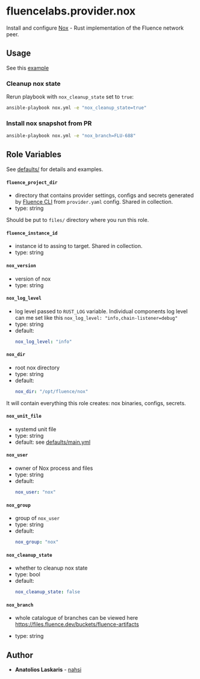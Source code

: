 # fluencelabs.provider.nox

Install and configure [Nox](https://github.com/fluencelabs/nox/) - Rust
implementation of the Fluence network peer.

## Usage

See this [example](https://github.com/fluencelabs/ansible/blob/main/example/)

### Cleanup nox state

Rerun playbook with `nox_cleanup_state` set to `true`:

```bash
ansible-playbook nox.yml -e "nox_cleanup_state=true"
```

### Install nox snapshot from PR

```bash
ansible-playbook nox.yml -e "nox_branch=FLU-688"
```

## Role Variables

See
[defaults/](https://github.com/fluencelabs/ansible/blob/main/roles/nox/defaults)
for details and examples.

#### `fluence_project_dir`

- directory that contains provider settings, configs and secrets generated by
  [Fluence CLI](https://github.com/fluencelabs/cli) from `provider.yaml` config.
  Shared in collection.
- type: string

Should be put to `files/` directory where you run this role.

#### `fluence_instance_id`

- instance id to assing to target. Shared in collection.
- type: string

#### `nox_version`

- version of nox
- type: string

#### `nox_log_level`

- log level passed to `RUST_LOG` variable. Individual components log level can
  me set like this `nox_log_level: "info,chain-listener=debug"`
- type: string
- default:
  ```yml
  nox_log_level: "info"
  ```

#### `nox_dir`

- root nox directory
- type: string
- default:
  ```yml
  nox_dir: "/opt/fluence/nox"
  ```

It will contain everything this role creates: nox binaries, configs, secrets.

#### `nox_unit_file`

- systemd unit file
- type: string
- default: see
  [defaults/main.yml](https://github.com/fluencelabs/blob/main/roles/nox/defaults/main.yml)

#### `nox_user`

- owner of Nox process and files
- type: string
- default:
  ```yml
  nox_user: "nox"
  ```

#### `nox_group`

- group of `nox_user`
- type: string
- default:
  ```yml
  nox_group: "nox"
  ```

#### `nox_cleanup_state`

- whether to cleanup nox state
- type: bool
- default:
  ```yml
  nox_cleanup_state: false
  ```

#### `nox_branch`

- whole catalogue of branches can be viewed here
  https://files.fluence.dev/buckets/fluence-artifacts

- type: string

## Author

- **Anatolios Laskaris** - [nahsi](https://github.com/nahsi)
